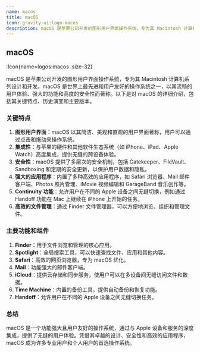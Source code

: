 ```yaml
---
name: macos
title: macOS
icon: gravity-ui:logo-macos
description: macOS 是苹果公司开发的图形用户界面操作系统，专为其 Macintosh 计算机系列设计和开发。
---
```


## macOS

:Icon{name=logos:macos .size-32}

macOS 是苹果公司开发的图形用户界面操作系统，专为其 Macintosh 计算机系列设计和开发。macOS 是世界上最先进和用户友好的操作系统之一，以其流畅的用户体验、强大的功能和高度的安全性而著称。以下是对 macOS 的详细介绍，包括其关键特点、历史演变和主要版本。

### 关键特点

1. **图形用户界面**：macOS 以其简洁、美观和直观的用户界面著称，用户可以通过点击和拖动来操作系统。
2. **集成性**：与苹果的硬件和其他软件生态系统（如 iPhone、iPad、Apple Watch）高度集成，提供无缝的跨设备体验。
3. **安全性**：macOS 提供了多层次的安全机制，包括 Gatekeeper、FileVault、Sandboxing 和定期的安全更新，以保护用户数据和隐私。
4. **强大的应用程序**：内置了多种高效的应用程序，如 Safari 浏览器、Mail 邮件客户端、Photos 照片管理、iMovie 视频编辑和 GarageBand 音乐创作等。
5. **Continuity 功能**：允许用户在不同的 Apple 设备之间无缝切换，例如通过 Handoff 功能在 Mac 上继续在 iPhone 上开始的任务。
6. **高效的文件管理**：通过 Finder 文件管理器，可以方便地浏览、组织和管理文件。

### 主要功能和组件

1. **Finder**：用于文件浏览和管理的核心应用。
2. **Spotlight**：全局搜索工具，可以快速查找文件、应用和其他内容。
3. **Safari**：高效的网页浏览器，专为 macOS 优化。
4. **Mail**：功能强大的邮件客户端。
5. **iCloud**：提供云存储和同步服务，使用户可以在多设备间无缝访问文件和数据。
6. **Time Machine**：内置的备份工具，提供自动备份和恢复功能。
7. **Handoff**：允许用户在不同的 Apple 设备之间无缝切换任务。

### 总结

macOS 是一个功能强大且用户友好的操作系统，通过与 Apple 设备和服务的深度集成，提供了无缝的用户体验。凭借其卓越的设计、安全性和高效的应用程序，macOS 成为许多专业用户和个人用户的首选操作系统。
